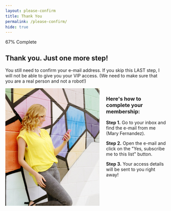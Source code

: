 ```yaml
---
layout: please-confirm
title: Thank You
permalink: /please-confirm/
hide: true
---
```


<div class="container-fluid">
            <div id="invite-header" class="row">
            <div class="progress">
  <div class="progress-bar progress-bar-striped active" role="progressbar" aria-valuenow="50" aria-valuemin="0" aria-valuemax="100" style="width: 67%">
    <span class="sr-only">67% Complete</span>
  </div>
  </div>
                    <h2>Thank you. Just one more step!</h2>
                    <p>You still need to confirm your e-mail address. If you skip this LAST step, I will not be able to give you your VIP access. (We need to make sure that you are a real person and not a robot!)</p>
            </div>

<div class="columns group">
    <div class="col span_1_of_2">
        <img src="/img/cellphone-vert.jpg">
    </div> 
    <div class="col span_1_of_2">
        <div class="bubble-left">
        <div class="text-align-left"><h3>Here's how to complete your membership:</h3>
        <p><strong>Step 1.</strong> Go to your inbox and find the e-mail from me (Mary Fernandez).</p><p><strong>Step 2.</strong> Open the e-mail and click on the "Yes, subscribe me to this list" button.</p><p><strong>Step 3.</strong> Your access details will be sent to you right away!</p></div>
        </div>
    </div>
</div>
          
        
</div>

<div class="padding-regular">&nbsp;</div>

